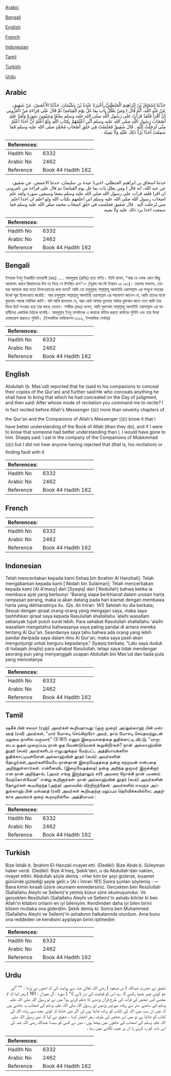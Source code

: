 [Arabic](#arabic)

[Bengali](#bengali)

[English](#english)

[French](#french)

[Indonesian](#indonesian)

[Tamil](#tamil)

[Turkish](#turkish)

[Urdu](#urdu)

## Arabic


<div dir="rtl" lang="ar" style={{fontSize:'larger',backgroundColor:'#f8f9fa',padding:20}}>
حَدَّثَنَا إِسْحَاقُ بْنُ إِبْرَاهِيمَ الْحَنْظَلِيُّ، أَخْبَرَنَا عَبْدَةُ بْنُ سُلَيْمَانَ، حَدَّثَنَا الأَعْمَشُ، عَنْ شَقِيقٍ، عَنْ عَبْدِ اللَّهِ، أَنَّهُ قَالَ ‏(‏ وَمَنْ يَغْلُلْ يَأْتِ بِمَا غَلَّ يَوْمَ الْقِيَامَةِ‏)‏ ثُمَّ قَالَ عَلَى قِرَاءَةِ مَنْ تَأْمُرُونِي أَنْ أَقْرَأَ فَلَقَدْ قَرَأْتُ عَلَى رَسُولِ اللَّهِ صلى الله عليه وسلم بِضْعًا وَسَبْعِينَ سُورَةً وَلَقَدْ عَلِمَ أَصْحَابُ رَسُولِ اللَّهِ صلى الله عليه وسلم أَنِّي أَعْلَمُهُمْ بِكِتَابِ اللَّهِ وَلَوْ أَعْلَمُ أَنَّ أَحَدًا أَعْلَمُ مِنِّي لَرَحَلْتُ إِلَيْهِ ‏.‏ قَالَ شَقِيقٌ فَجَلَسْتُ فِي حَلَقِ أَصْحَابِ مُحَمَّدٍ صلى الله عليه وسلم فَمَا سَمِعْتُ أَحَدًا يَرُدُّ ذَلِكَ عَلَيْهِ وَلاَ يَعِيبُهُ ‏.‏
</div>
<div style={{backgroundColor:'#f8f9fa',padding:20, marginBottom: 10}}><table> <thead> <tr> <th>References:</th> <th></th> </tr> </thead> <tbody><tr><td>Hadith No</td><td>6332</td></tr><tr><td>Arabic No</td><td>2462</td></tr><tr><td>Reference</td><td>Book 44 Hadith 162</td></tr></tbody></table></div>


<div dir="rtl" lang="ar" style={{fontSize:'larger',backgroundColor:'#f8f9fa',padding:20}}>
حدثنا اسحاق بن ابراهيم الحنظلي، اخبرنا عبدة بن سليمان، حدثنا الاعمش، عن شقيق، عن عبد الله، انه قال ( ومن يغلل يات بما غل يوم القيامة) ثم قال على قراءة من تامروني ان اقرا فلقد قرات على رسول الله صلى الله عليه وسلم بضعا وسبعين سورة ولقد علم اصحاب رسول الله صلى الله عليه وسلم اني اعلمهم بكتاب الله ولو اعلم ان احدا اعلم مني لرحلت اليه . قال شقيق فجلست في حلق اصحاب محمد صلى الله عليه وسلم فما سمعت احدا يرد ذلك عليه ولا يعيبه
</div>
<div style={{backgroundColor:'#f8f9fa',padding:20, marginBottom: 10}}><table> <thead> <tr> <th>References:</th> <th></th> </tr> </thead> <tbody><tr><td>Hadith No</td><td>6332</td></tr><tr><td>Arabic No</td><td>2462</td></tr><tr><td>Reference</td><td>Book 44 Hadith 162</td></tr></tbody></table></div>

## Bengali


<div dir="ltr" lang="bn" style={{fontSize:'larger',backgroundColor:'#f8f9fa',padding:20}}>
ইসহাক ইবনু ইবরাহীম হান্‌যালী (রহঃ) ..... আবদুল্লাহ (রাযিঃ) হতে বর্ণিত। তিনি বলেন, “আর যে লোক কোন কিছু আত্মসাৎ করবে কিয়ামতের দিন তা নিয়ে সে উপস্থিত হবে”— (সূরাহ আ-লি ইমরান ৩ঃ ১৬১)। তারপর বললেন, তোমরা আমাকে কার মতো তিলাওয়াতের কথা বলো? আমি তো রসূলুল্লাহ সাল্লাল্লাহু আলাইহি ওয়াসাল্লাম এর সম্মুখে সত্তরের উর্ধ্বে সূরা তিলাওয়াত করেছি। আর রসূলুল্লাহ সাল্লাল্লাহু আলাইহি ওয়াসাল্লাম এর সহাবাগণ জানেন যে, আমি তাদের মাঝে কুরআন সম্বন্ধে সর্বাধিক জানি। যদি আমি জানতাম যে, আর কেউ আমার তুলনায় অধিক কুরআন জানে তবে আমি তার দিকে উটে সওয়ার হয়ে তার কাছে যেতাম। শাকীক (রহঃ) বলেন, আমি মুহাম্মাদ সাল্লাল্লাহু আলাইহি ওয়াসাল্লাম এর সাহাবীদের একাধিক বৈঠকে বসেছি। আবদুল্লাহ ইবনু মাসউদের এ কথাকে বাতিল করতে কাউকে শুনিনি এবং তার উপর দোষারোপ করতেও শুনিনি। (ইসলামিক ফাউন্ডেশন ৬১০৯, ইসলামিক সেন্টার)
</div>
<div style={{backgroundColor:'#f8f9fa',padding:20, marginBottom: 10}}><table> <thead> <tr> <th>References:</th> <th></th> </tr> </thead> <tbody><tr><td>Hadith No</td><td>6332</td></tr><tr><td>Arabic No</td><td>2462</td></tr><tr><td>Reference</td><td>Book 44 Hadith 162</td></tr></tbody></table></div>

## English


<div dir="ltr" lang="en" style={{fontSize:'larger',backgroundColor:'#f8f9fa',padding:20}}>
Abdullah (b. Mas'ud) reported that he (said to his companions to conceal their copies of the Qur'an) and further said:He who conceals anything he shall have to bring that which he had concealed on the Day of judgment, and then said: After whose mode of recitation you command me to recite? I in fact recited before AIlah's Messenger (ﷺ) more than seventy chapters of the Qur'an and the Companions of Allah's Messenger (ﷺ) know it that I have better understanding of the Book of Allah (than they do), and if I were to know that someone had better understanding than I, I would have gone to him. Shaqiq said: I sat in the company of the Companions of Mubkmmad (ﷺ) but I did not hear anyone having rejected that (that is, his recitation) or finding fault with it
</div>
<div style={{backgroundColor:'#f8f9fa',padding:20, marginBottom: 10}}><table> <thead> <tr> <th>References:</th> <th></th> </tr> </thead> <tbody><tr><td>Hadith No</td><td>6332</td></tr><tr><td>Arabic No</td><td>2462</td></tr><tr><td>Reference</td><td>Book 44 Hadith 162</td></tr></tbody></table></div>

## French


<div dir="ltr" lang="fr" style={{fontSize:'larger',backgroundColor:'#f8f9fa',padding:20}}>

</div>
<div style={{backgroundColor:'#f8f9fa',padding:20, marginBottom: 10}}><table> <thead> <tr> <th>References:</th> <th></th> </tr> </thead> <tbody><tr><td>Hadith No</td><td>6332</td></tr><tr><td>Arabic No</td><td>2462</td></tr><tr><td>Reference</td><td>Book 44 Hadith 162</td></tr></tbody></table></div>

## Indonesian


<div dir="ltr" lang="id" style={{fontSize:'larger',backgroundColor:'#f8f9fa',padding:20}}>
Telah menceritakan kepada kami [Ishaq bin Ibrahim Al Hanzhali]; Telah mengabarkan kepada kami ['Abdah bin Sulaiman]; Telah menceritakan kepada kami [Al A'masy] dari [Syaqiq] dari ['Abdullah] bahwa ketika ia membaca ayat yang berbunyi: 'Barang siapa berkhianat dalam urusan harta rampasan perang, maka ia akan datang pada hari kiamat dengan membawa harta yang dikhianatinya itu. (Qs. Ali lmran: 161) Setelah itu dia berkata; Sesuai dengan qiraat orang-orang yang mengajari saya, maka saya tashhihkan qiraat saya kepada Rasulullah shallallahu 'alaihi wasallam sebanyak tujuh puluh surat lebih. Para sahabat Rasulullah shallallahu 'alaihi wasallam mengetahui bahwasanya saya paling pandai di antara mereka tentang Al Qur'an. Seandainya saya tahu bahwa ada orang yang lebih pandai daripada saya dalam ilmu Al Qur'an, maka saya pasti akan mengunjungi untuk berguru kepadanya." Syaqiq berkata; "Lalu saya duduk di halaqah (majlis) para sahabat RasuIullah, tetapi saya tidak mendengar seorang pun yang menyanggah ucapan Abdullah bin Mas'ud dan tiada pula yang mencelanya
</div>
<div style={{backgroundColor:'#f8f9fa',padding:20, marginBottom: 10}}><table> <thead> <tr> <th>References:</th> <th></th> </tr> </thead> <tbody><tr><td>Hadith No</td><td>6332</td></tr><tr><td>Arabic No</td><td>2462</td></tr><tr><td>Reference</td><td>Book 44 Hadith 162</td></tr></tbody></table></div>

## Tamil


<div dir="ltr" lang="ta" style={{fontSize:'larger',backgroundColor:'#f8f9fa',padding:20}}>
ஷகீக் பின் சலமா (ரஹ்) அவர்கள் கூறியதாவது: (ஒரு முறை) அப்துல்லாஹ் பின் மஸ்ஊத் (ரலி) அவர்கள், "யார் மோசடி செய்கிறாரோ அவர், தாம் மோசடி செய்தவற்றுடன் மறுமை நாளில் வருவார்" (3:161) எனும் இறைவசனத்தை ஓதிக்காட்டி விட்டு, "யாருடைய ஓதல் முறைப்படி நான் ஓத வேண்டுமெனக் கூறுகிறீர்கள்? நான் அல்லாஹ்வின் தூதர் (ஸல்) அவர்களிடம் எழுபதுக்கும் மேற்பட்ட அத்தியாயங்களை ஓதிக்காட்டியுள்ளேன்.அல்லாஹ்வின் தூதர் (ஸல்) அவர்களின் தோழர்கள்,அவர்களிலேயே நான்தான் இறைவேதத்தை நன்கு கற்றவன் என்பதை அறிந்துள்ளார்கள். என்னைவிட (இறைவேதத்தை) நன்கு அறிந்த ஒருவர் இருக்கிறார் என நான் அறிந்தால், (அவர் எங்கு இருந்தாலும் சரி) அவரை நோக்கி நான் பயணம் மேற்கொள்வேன்" என்று கூறினார்கள். நான் அல்லாஹ்வின் தூதர் (ஸல்) அவர்களின் தோழர்கள் கூடியிருந்த (அந்த) அவையில் வீற்றிருந்தேன். அவர்களில் எவரும் அப்துல்லாஹ் பின் மஸ்ஊத் (ரலி) அவர்கள் கூறியதற்கு மறுப்பும் தெரிவிக்கவில்லை; அதற்காக அவரைக் குறை கூறவுமில்லை. அத்தியாயம் :
</div>
<div style={{backgroundColor:'#f8f9fa',padding:20, marginBottom: 10}}><table> <thead> <tr> <th>References:</th> <th></th> </tr> </thead> <tbody><tr><td>Hadith No</td><td>6332</td></tr><tr><td>Arabic No</td><td>2462</td></tr><tr><td>Reference</td><td>Book 44 Hadith 162</td></tr></tbody></table></div>

## Turkish


<div dir="ltr" lang="tr" style={{fontSize:'larger',backgroundColor:'#f8f9fa',padding:20}}>
Bize İshâk b. İbrahim El-Hanzali rivayet etti. (Dediki): Bize Abde b. Süleyman haber verdi. (Dediki): Bize A'meş, Şekik'den, o da Abdullah'dan naklen, rivayet ettiki: Abdullah şöyle demiş : «Her kim bir şeyi gizlerse, kıyamet gününde gizlediği şeyle gelir.» [Al-i İmran 161] Sonra şunları söylemiş : — Bana kimin kıraati üzere okumamı emredersiniz. Gerçekten ben Resûlullah (Sallallahu Aleyhi ve Sellem)'e yetmiş küsur sûre okumuşumdur. Ve gerçekten Resûlullah (Sallallahu Aleyhi ve Sellem)'in ashabı bilirler ki ben Allah'ın kitabını onların en iyi bileniyim. Kendimden daha iyi bilen birini bilsem mutlaka ona giderdim. Şekik demiş ki: Sonra ben Muhammed (Sallallahu Aleyhi ve Sellem)'in ashabının halkalarında oturdum. Ama bunu ona reddeden ve kendisini ayıplayan birini işitmedim
</div>
<div style={{backgroundColor:'#f8f9fa',padding:20, marginBottom: 10}}><table> <thead> <tr> <th>References:</th> <th></th> </tr> </thead> <tbody><tr><td>Hadith No</td><td>6332</td></tr><tr><td>Arabic No</td><td>2462</td></tr><tr><td>Reference</td><td>Book 44 Hadith 162</td></tr></tbody></table></div>

## Urdu


<div dir="rtl" lang="ur" style={{fontSize:'larger',backgroundColor:'#f8f9fa',padding:20}}>
شقیق نے حضرت عبداللہ ( بن مسعود ) رضی اللہ تعالیٰ عنہ سے روایت کی کہ انھوں نے پڑھا : "" ”اور جو کوئی چیز چھپا رکھے گا ، وہ اس کو قیامت کے دن لائے گا“ ( سورۃ : آل عمران : 161 ) پھر کہا کہ تم مجھے کس شخص کی قرآت کی طرح قرآن پڑھنے کا حکم کرتے ہو؟ میں نے تو رسول اللہ صلی اللہ علیہ وسلم کے سامنے ستر سے زیادہ سورتیں پڑھیں اور رسول اللہ صلی اللہ علیہ وسلم کے اصحاب یہ جانتے ہیں کہ میں ان سب میں اللہ کی کتاب کو زیادہ جانتا ہوں اور اگر میں جانتا کہ کوئی مجھ سے زیادہ اللہ کی کتاب کو جانتا ہے تو میں اس شخص کی طرف سفر اختیار کرتا ۔ شفیق نے کہا کہ میں رسول اللہ صلی اللہ علیہ وسلم کے اصحاب کے حلقوں میں بیٹھا ہوں ، میں نے کسی کو سیدنا عبداللہ رضی اللہ عنہ کی اس بات کو رد کرتے یا ان پر عیب لگاتے نہیں سنا ۔
</div>
<div style={{backgroundColor:'#f8f9fa',padding:20, marginBottom: 10}}><table> <thead> <tr> <th>References:</th> <th></th> </tr> </thead> <tbody><tr><td>Hadith No</td><td>6332</td></tr><tr><td>Arabic No</td><td>2462</td></tr><tr><td>Reference</td><td>Book 44 Hadith 162</td></tr></tbody></table></div>
